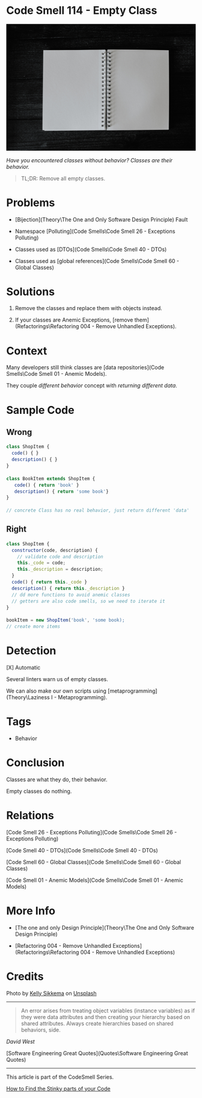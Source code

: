 # Code Smell 114 - Empty Class

![Code Smell 114 - Empty Class](kelly-sikkema-D6AlacFwS_Q-unsplash.jpg)

*Have you encountered classes without behavior? Classes are their behavior.*

> TL;DR: Remove all empty classes.

# Problems

- [Bijection](Theory\The One and Only Software Design Principle) Fault

- Namespace [Polluting](Code Smells\Code Smell 26 - Exceptions Polluting)

- Classes used as [DTOs](Code Smells\Code Smell 40 - DTOs)

- Classes used as [global references](Code Smells\Code Smell 60 - Global Classes)

# Solutions

1. Remove the classes and replace them with objects instead.

2. If your classes are Anemic Exceptions, [remove them](Refactorings\Refactoring 004 - Remove Unhandled Exceptions).

# Context

Many developers still think classes are [data repositories](Code Smells\Code Smell  01 - Anemic Models).

They couple *different behavior* concept with *returning different data*.

# Sample Code

## Wrong

[Gist Url]: # (https://gist.github.com/mcsee/729e6032d21c0c2997228680170ff768)
```javascript
class ShopItem { 
  code() { }
  description() { }                 
}

class BookItem extends ShopItem { 
   code() { return 'book' }
   description() { return 'some book'}     
}

// concrete Class has no real behavior, just return different 'data'
```

## Right

[Gist Url]: # (https://gist.github.com/mcsee/a8c680954291f8d9be4023ff8062b504)
```javascript
class ShopItem { 
  constructor(code, description) {
    // validate code and description
    this._code = code;
    this._description = description;
  }
  code() { return this._code }
  description() { return this._description }                 
  // dd more functions to avoid anemic classes
  // getters are also code smells, so we need to iterate it
}

bookItem = new ShopItem('book', 'some book);
// create more items
```

# Detection

[X] Automatic 

Several linters warn us of empty classes. 

We can also make our own scripts using [metaprogramming](Theory\Laziness I - Metaprogramming).

# Tags

- Behavior

# Conclusion

Classes are what they do, their behavior.

Empty classes do nothing.

# Relations

[Code Smell 26 - Exceptions Polluting](Code Smells\Code Smell 26 - Exceptions Polluting)

[Code Smell 40 - DTOs](Code Smells\Code Smell 40 - DTOs)

[Code Smell 60 - Global Classes](Code Smells\Code Smell 60 - Global Classes)

[Code Smell 01 - Anemic Models](Code Smells\Code Smell  01 - Anemic Models)

# More Info

- [The one and only Design Principle](Theory\The One and Only Software Design Principle)

- [Refactoring 004 - Remove Unhandled Exceptions](Refactorings\Refactoring 004 - Remove Unhandled Exceptions)

# Credits

Photo by [Kelly Sikkema](https://unsplash.com/@kellysikkema) on [Unsplash](https://unsplash.com/s/photos/empty)
  
* * *

> An error arises from treating object variables (instance variables) as if they were data attributes and then creating your hierarchy based on shared attributes. Always create hierarchies based on shared behaviors, side.

_David West_
 
[Software Engineering Great Quotes](Quotes\Software Engineering Great Quotes)

* * *

This article is part of the CodeSmell Series.

[How to Find the Stinky parts of your Code]()